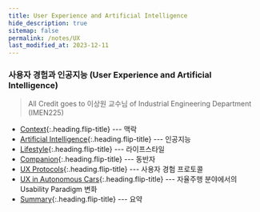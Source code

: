```yaml
---
title: User Experience and Artificial Intelligence
hide_description: true
sitemap: false
permalink: /notes/UX
last_modified_at: 2023-12-11
---
```


### 사용자 경험과 인공지능 (User Experience and Artificial Intelligence)

> All Credit goes to 이상원 교수님 of Industrial Engineering Department (IMEN225)

- [Context]{:.heading.flip-title} --- 맥락 
- [Artificial Intelligence]{:.heading.flip-title} --- 인공지능
- [Lifestyle]{:.heading.flip-title} --- 라이프스타일
- [Companion]{:.heading.flip-title} --- 동반자
- [UX Protocols]{:.heading.flip-title} --- 사용자 경험 프로토콜
- [UX in Autonomous Cars]{:.heading.flip-title} --- 자율주행 분야에서의 Usability Paradigm 변화
- [Summary]{:.heading.flip-title} --- 요약

[Context]: ./_posts/2023-12-06-Context.md
[Artificial Intelligence]: ./_posts/2023-12-07-AI.md
[Lifestyle]: ./_posts/2023-12-08-Lifestyle.md
[Companion]: ./_posts/2023-12-09-Companion.md
[UX Protocols]: ./_posts/2023-12-10-UX-protocols.md
[UX in Autonomous Cars]: ./_posts/2023-12-10-Autonomous-cars.md
[Summary]: ./_posts/2023-12-11-Summary.md